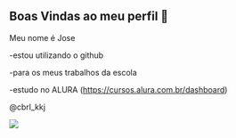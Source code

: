 ## Boas Vindas ao meu perfil 👋

Meu nome é Jose


-estou utilizando o github

-para os meus trabalhos da escola

-estudo no ALURA (https://cursos.alura.com.br/dashboard)

<!--
**KINGZERA79/KINGZERA79** is a ✨ _special_ ✨ repository because its `README.md` (this file) appears on your GitHub profile.





-->
@cbrl_kkj


![](https://media1.tenor.com/m/QJa4MXV7JgIAAAAC/demon-slayer-yoriichi-demon-slayer.gif)
